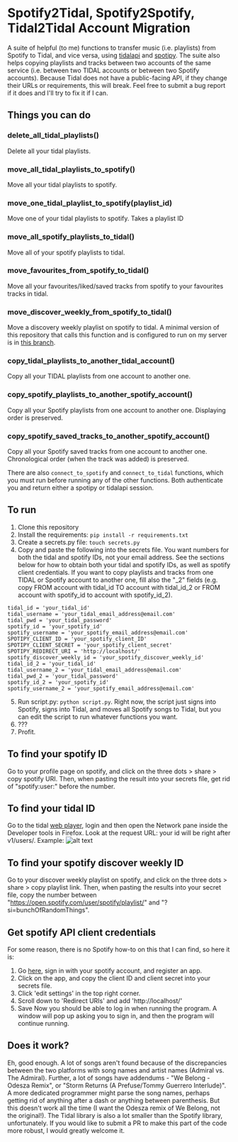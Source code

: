 # Spotify2Tidal, Spotify2Spotify, Tidal2Tidal Account Migration

A suite of helpful (to me) functions to transfer music (i.e. playlists) from Spotify to Tidal, and vice versa, using [tidalapi](http://pythonhosted.org/tidalapi/_modules/tidalapi.html) and [spotipy](http://spotipy.readthedocs.io/). The suite also helps copying playlists and tracks between two accounts of the same service (i.e. between two TIDAL accounts or between two Spotify accounts). Because Tidal does not have a public-facing API, if they change their URLs or requirements, this will break. Feel free to submit a bug report if it does and I'll try to fix it if I can.

## Things you can do

### delete_all_tidal_playlists()
Delete all your tidal playlists.

### move_all_tidal_playlists_to_spotify()
Move all your tidal playlists to spotify.

### move_one_tidal_playlist_to_spotify(playlist_id)
Move one of your tidal playlists to spotify. Takes a playlist ID

### move_all_spotify_playlists_to_tidal()
Move all of your spotify playlists to tidal.

### move_favourites_from_spotify_to_tidal()
Move all your favourites/liked/saved tracks from spotify to your favourites tracks in tidal.

### move_discover_weekly_from_spotify_to_tidal()
Move a discovery weekly playlist on spotify to tidal. A minimal version of this repository that calls this function and is configured to run on my server is in [this branch](https://github.com/ssemenova/tidal-spotify-converter/tree/discover-weekly-systemd-job).

### copy_tidal_playlists_to_another_tidal_account()
Copy all your TIDAL playlists from one account to another one.

### copy_spotify_playlists_to_another_spotify_account()
Copy all your Spotify playlists from one account to another one. Displaying order is preserved.

### copy_spotify_saved_tracks_to_another_spotify_account()
Copy all your Spotify saved tracks from one account to another one. Chronological order (when the track was added) is preserved.

There are also ```connect_to_spotify``` and ```connect_to_tidal``` functions, which you must run before running any of the other functions. Both authenticate you and return either a spotipy or tidalapi session.


## To run

1. Clone this repository
2. Install the requirements: ```pip install -r requirements.txt```
3. Create a secrets.py file: ```touch secrets.py```
4. Copy and paste the following into the secrets file. You want numbers for both the tidal and spotify IDs, not your email address. See the sections below for how to obtain both your tidal and spotify IDs, as well as spotify client credentials. If you want to copy playlists and tracks from one TIDAL or Spotify account to another one, fill also the "_2" fields (e.g. copy FROM account with tidal_id TO account with tidal_id_2 or FROM account with spotify_id to account with spotify_id_2).
```
tidal_id = 'your_tidal_id'
tidal_username = 'your_tidal_email_address@email.com'
tidal_pwd = 'your_tidal_password'
spotify_id = 'your_spotify_id'
spotify_username = 'your_spotify_email_address@email.com'
SPOTIPY_CLIENT_ID = 'your_spotify_client_ID'
SPOTIPY_CLIENT_SECRET = 'your_spotify_client_secret'
SPOTIPY_REDIRECT_URI = 'http://localhost/'
spotify_discover_weekly_id = 'your_spotify_discover_weekly_id'
tidal_id_2 = 'your_tidal_id'
tidal_username_2 = 'your_tidal_email_address@email.com'
tidal_pwd_2 = 'your_tidal_password'
spotify_id_2 = 'your_spotify_id'
spotify_username_2 = 'your_spotify_email_address@email.com'
```
5. Run script.py: ```python script.py```. Right now, the script just signs into Spotify, signs into Tidal, and moves all Spotify songs to Tidal, but you can edit the script to run whatever functions you want.
6. ???
7. Profit.

## To find your spotify ID
Go to your profile page on spotify, and click on the three dots > share > copy spotify URI. Then, when pasting the result into your secrets file, get rid of "spotify:user:" before the number.

## To find your tidal ID
Go to the tidal [web player](https://listen.tidal.com), login and then open the Network pane inside the Developer tools in Firefox. Look at the request URL: your id will be right after v1/users/. Example:
![alt text](https://user-images.githubusercontent.com/6182097/48568992-b2794880-e8ce-11e8-90a3-bd299084aa1d.png)

## To find your spotify discover weekly ID
Go to your discover weekly playlist on spotify, and click on the three dots > share > copy playlist link. Then, when pasting the results into your secret file, copy the number between "https://open.spotify.com/user/spotify/playlist/" and "?si=bunchOfRandomThings".

## Get spotify API client credentials
For some reason, there is no Spotify how-to on this that I can find, so here it is:
1. Go [here](https://beta.developer.spotify.com/dashboard/), sign in with your spotify account, and register an app.
2. Click on the app, and copy the client ID and client secret into your secrets file.
3. Click 'edit settings' in the top right corner.
4. Scroll down to 'Redirect URIs' and add 'http://localhost/'
5. Save
Now you should be able to log in when running the program. A window will pop up asking you to sign in, and then the program will continue running.

## Does it work?
Eh, good enough. A lot of songs aren't found because of the discrepancies between the two platforms with song names and artist names (Admiral vs. The Admiral). Further, a lot of songs have addendums - "We Belong - Odesza Remix", or "Storm Returns (A Prefuse/Tommy Guerrero Interlude)". A more dedicated programmer might parse the song names, perhaps getting rid of anything after a dash or anything between parenthesis. But this doesn't work all the time (I want the Odesza remix of We Belong, not the original!). The Tidal library is also a lot smaller than the Spotify library, unfortunately. If you would like to submit a PR to make this part of the code more robust, I would greatly welcome it.
